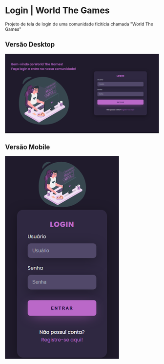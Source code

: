 # Login | World The Games

Projeto de tela de login de uma comunidade ficitícia chamada "World The Games"

## Versão Desktop
![Versão Desktop](readme/desktop-version.png)

## Versão Mobile
![Versão Mobile](readme/mobile.png)
